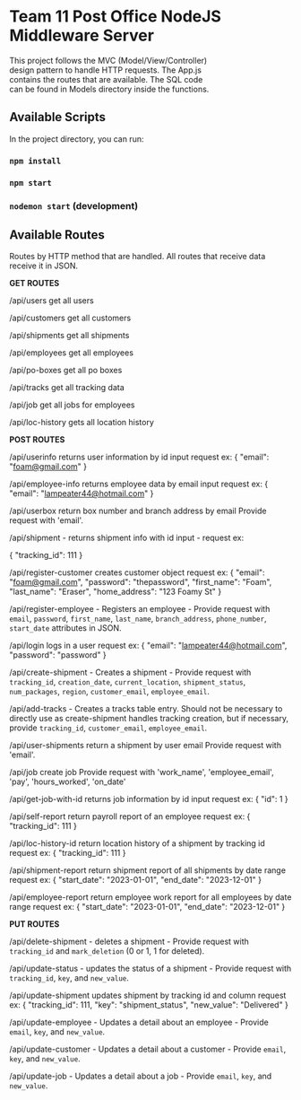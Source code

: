 # Team 11 Post Office NodeJS Middleware Server

This project follows the MVC (Model/View/Controller)\
design pattern to handle HTTP requests. The App.js\
contains the routes that are available. The SQL code\
can be found in Models directory inside the functions.

## Available Scripts

In the project directory, you can run:

### `npm install`

### `npm start`

### `nodemon start` (development)

## Available Routes

Routes by HTTP method that are handled. All routes that receive data
receive it in JSON.

**GET ROUTES**

/api/users
get all users

/api/customers
get all customers

/api/shipments
get all shipments

/api/employees
get all employees

/api/po-boxes
get all po boxes

/api/tracks
get all tracking data

/api/job
get all jobs for employees

/api/loc-history
gets all location history

**POST ROUTES**

/api/userinfo
returns user information by id input
request ex: { "email": "foam@gmail.com" }

/api/employee-info
returns employee data by email input
request ex: { "email": "lampeater44@hotmail.com" }

/api/userbox
return box number and branch address by email
Provide request with
'email'.

/api/shipment - returns shipment info with id input - request ex:

{
"tracking_id": 111
}

/api/register-customer
creates customer object
request ex:
{
"email": "foam@gmail.com",
"password": "thepassword",
"first_name": "Foam",
"last_name": "Eraser",
"home_address": "123 Foamy St"
}

/api/register-employee - Registers an employee - Provide request with
`email`, `password`, `first_name`, `last_name`, `branch_address`,
`phone_number`, `start_date` attributes in JSON.

/api/login
logs in a user
request ex: { "email": "lampeater44@hotmail.com", "password": "password" }

/api/create-shipment - Creates a shipment - Provide request with
`tracking_id`, `creation_date`, `current_location`, `shipment_status`,
`num_packages`, `region`, `customer_email`, `employee_email`.

/api/add-tracks - Creates a tracks table entry. Should not be
necessary to directly use as create-shipment handles tracking
creation, but if necessary, provide `tracking_id`, `customer_email`,
`employee_email`.

/api/user-shipments
return a shipment by user email
Provide request with
'email'.

/api/job
create job
Provide request with
'work_name', 'employee_email', 'pay', 'hours_worked', 'on_date'

/api/get-job-with-id
returns job information by id input
request ex: { "id": 1 }

/api/self-report
return payroll report of an employee
request ex:
{
"tracking_id": 111
}

/api/loc-history-id
return location history of a shipment by tracking id
request ex:
{
"tracking_id": 111
}

/api/shipment-report
return shipment report of all shipments by date range
request ex:
{
"start_date": "2023-01-01",
"end_date": "2023-12-01"
}

/api/employee-report
return employee work report for all employees by date range
request ex:
{
"start_date": "2023-01-01",
"end_date": "2023-12-01"
}

**PUT ROUTES**

/api/delete-shipment - deletes a shipment - Provide request with
`tracking_id` and `mark_deletion` (0 or 1, 1 for deleted).

/api/update-status - updates the status of a shipment - Provide
request with `tracking_id`, `key`, and `new_value`.

/api/update-shipment
updates shipment by tracking id and column
request ex:
{
"tracking_id": 111,
"key": "shipment_status",
"new_value": "Delivered"
}

/api/update-employee - Updates a detail about an employee - Provide
`email`, `key`, and `new_value`.

/api/update-customer - Updates a detail about a customer - Provide
`email`, `key`, and `new_value`.

/api/update-job - Updates a detail about a job - Provide
`email`, `key`, and `new_value`.

